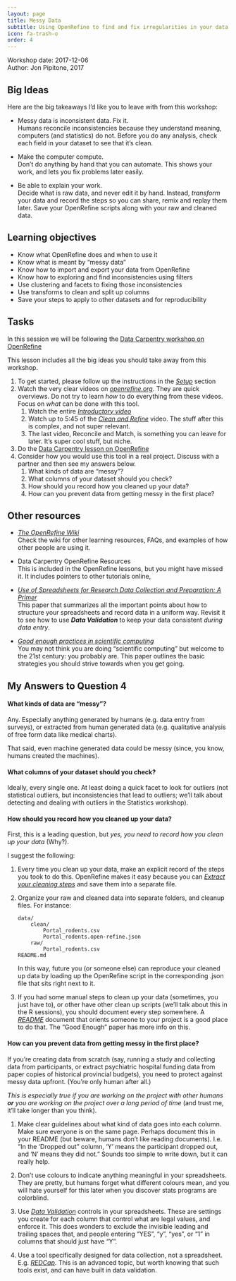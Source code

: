 ```yaml
---
layout: page
title: Messy Data
subtitle: Using OpenRefine to find and fix irregularities in your data
icon: fa-trash-o
order: 4
---
```


Workshop date: 2017-12-06   
Author: Jon Pipitone, 2017

Big Ideas
---------

Here are the big takeaways I’d like you to leave with from this
workshop:

- <span class="big-idea">Messy data is inconsistent data. Fix it.</span>  
  Humans reconcile inconsistencies because they understand meaning, computers
  (and statistics) do not. Before you do any analysis, check each field in your
  dataset to see that it’s clean.

- <span class="big-idea">Make the computer compute.</span>  
  Don’t do anything by hand that you can automate. This shows your work, and
  lets you fix problems later easily.

- <span class="big-idea">Be able to explain your work.</span>  
  Decide what is raw data, and never edit it by hand. Instead, *transform* your
  data and record the steps so you can share, remix and replay them later. Save
  your OpenRefine scripts along with your raw and cleaned data.

Learning objectives
-------------------

-   Know what OpenRefine does and when to use it
-   Know what is meant by “messy data”
-   Know how to import and export your data from OpenRefine
-   Know how to exploring and find inconsistencies using filters
-   Use clustering and facets to fixing those inconsistencies
-   Use transforms to clean and split up columns
-   Save your steps to apply to other datasets and for reproducibility

Tasks
-----

In this session we will be following the [Data Carpentry workshop on
OpenRefine](http://www.datacarpentry.org/OpenRefine-ecology-lesson)

This lesson includes all the big ideas you should take away from this
workshop.

1.  To get started, please follow up the instructions in the
    [*Setup*](http://www.datacarpentry.org/OpenRefine-ecology-lesson/setup)
    section
1.  Watch the very clear videos on [*openrefine.org*](https://openrefine.org).
    They are quick overviews. Do not try to learn *how* to do everything from
    these videos. Focus on *what* can be done with this tool.
    1. Watch the entire [*Introductory video*](https://www.youtube.com/watch?v=B70J_H_zAWM)
    1. Watch up to 5:45 of the [*Clean and Refine*](https://www.youtube.com/watch?v=cO8NVCs_Ba0) video.
        The stuff after this is complex, and not super relevant.
    1.  The last video, Reconcile and Match, is something you can leave
        for later. It’s super cool stuff, but niche.
1.  Do the [Data Carpentry lesson on OpenRefine](http://www.datacarpentry.org/OpenRefine-ecology-lesson)
1.  Consider how you would use this tool in a real project. Discuss with a partner and then see my answers below.
    1.  What kinds of data are “messy”?
    1.  What columns of your dataset should you check?
    1.  How should you record how you cleaned up your data?
    1.  How can you prevent data from getting messy in the first place?

Other resources
---------------

-   [*The OpenRefine Wiki*](https://github.com/OpenRefine/OpenRefine/wiki)  
	Check the wiki for other learning resources, FAQs, and examples of how
    other people are using it.

-   Data Carpentry OpenRefine Resources  
	This is included in the OpenRefine lessons, but you might have missed it.
	It includes pointers to other tutorials online,

-   [*Use of Spreadsheets for Research Data Collection and Preparation: A
    Primer*](https://www.ncbi.nlm.nih.gov/pubmed/26454810)  
    This paper that summarizes all the important points about how to structure
    your spreadsheets and record data in a uniform way.  Revisit it to see how
    to use ***Data Validation*** to keep your data consistent *during data
    entry*.

-   [*Good enough practices in scientific computing*](https://www.ncbi.nlm.nih.gov/pmc/articles/PMC5480810/)  
    You may not think you are doing “scientific computing” but welcome to the
    21st century: you probably are. This paper outlines the basic strategies you
    should strive towards when you get going.

My Answers to Question 4
------------------------

#### What kinds of data are “messy”?

Any. Especially anything generated by humans (e.g. data entry from
surveys), or extracted from human generated data (e.g. qualitative
analysis of free form data like medical charts).

That said, even machine generated data could be messy (since, you know,
humans created the machines).

#### What columns of your dataset should you check? 

Ideally, every single one. At least doing a quick facet to look for
outliers (not statistical outliers, but inconsistencies that lead to
outliers; we’ll talk about detecting and dealing with outliers in the
Statistics workshop).

#### How should you record how you cleaned up your data? 

First, this is a leading question, but *yes, you need to record how you
clean up your data* (Why?).

I suggest the following:

1.  Every time you clean up your data, make an explicit record of the
    steps you took to do this. OpenRefine makes it easy because you
    can [*Extract your cleaning
    steps*](http://www.datacarpentry.org/OpenRefine-ecology-lesson/04-scripts/)
    and save them into a separate file.

2.  Organize your raw and cleaned data into separate folders, and
    cleanup files. For instance:
    
        data/
            clean/
                Portal_rodents.csv
                Portal_rodents.open-refine.json
            raw/
                Portal_rodents.csv
        README.md

    In this way, future you (or someone else) can reproduce your cleaned
    up data by loading up the OpenRefine script in the corresponding .json
    file that sits right next to it.

1.  If you had some manual steps to clean up your data (sometimes, you
    just have to), or other have other clean up scripts (we’ll talk
    about this in the R sessions), you should document every
    step somewhere. A [*README*](https://en.wikipedia.org/wiki/README)
    document that orients someone to your project is a good place to
    do that. The “Good Enough” paper has more info on this.

#### How can you prevent data from getting messy in the first place?

If you’re creating data from scratch (say, running a study and
collecting data from participants, or extract psychiatric hospital
funding data from paper copies of historical provincial budgets), you
need to protect against messy data upfront. (You’re only human after
all.)

*This is especially true if you are working on the project with other
humans **or** you are working on the project over a long period of time*
(and trust me, it’ll take longer than you think).

1.  Make clear guidelines about what kind of data goes into each column.
    Make sure everyone is on the same page. Perhaps document this in
    your README (but beware, humans don’t like reading documents).
    I.e. “In the ‘Dropped out” column, ‘Y’ means the participant
    dropped out, and ‘N’ means they did not.” Sounds too simple to
    write down, but it can really help.

2.  Don’t use colours to indicate anything meaningful in
    your spreadsheets. They are pretty, but humans forget what
    different colours mean, and you will hate yourself for this later
    when you discover stats programs are colorblind.

3.  Use [*Data
    Validation*](http://www.datacarpentry.org/spreadsheet-ecology-lesson/04-quality-control/)
    controls in your spreadsheets. These are settings you create for
    each column that control what are legal values, and enforce it.
    This does wonders to exclude the invisible leading and trailing
    spaces that, and people entering “YES”, “y”, “yes”, or “1” in
    columns that should just have “Y”.

4.  Use a tool specifically designed for data collection, not
    a spreadsheet. E.g. [*REDCap*](https://www.project-redcap.org/).
    This is an advanced topic, but worth knowing that such tools
    exist, and can have built in data validation.
